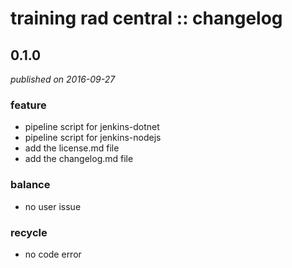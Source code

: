 # training rad central :: changelog

## 0.1.0
_published on 2016-09-27_

### feature
+ pipeline script for jenkins-dotnet
+ pipeline script for jenkins-nodejs
+ add the license.md file
+ add the changelog.md file

### balance
+ no user issue

### recycle
+ no code error
